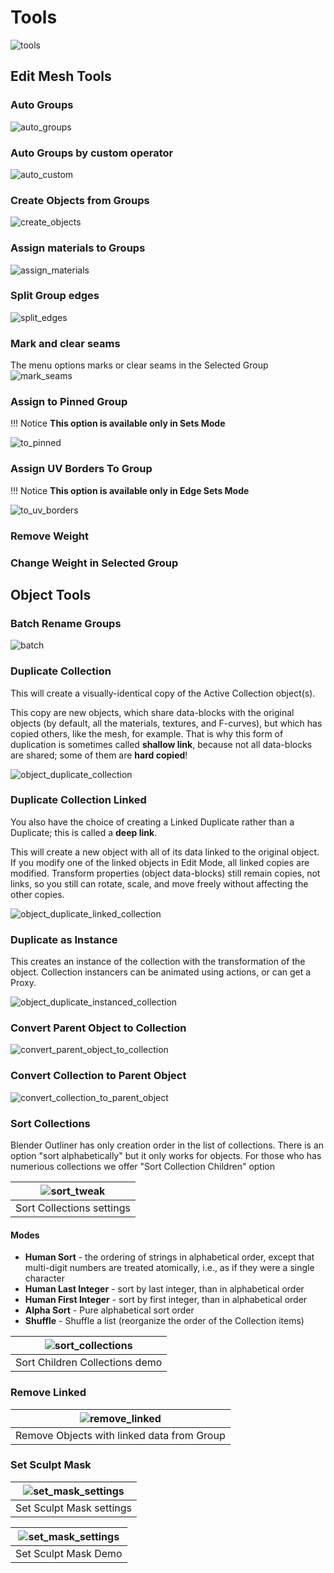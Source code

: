 # Tools
![tools](img/screen/n_panel/tools.png)

## Edit Mesh Tools

### Auto Groups
![auto_groups](img/screen/tools/auto_groups.gif)

### Auto Groups by custom operator
![auto_custom](img/screen/tools/auto_groups_with_custom.gif)

### Create Objects from Groups
![create_objects](img/screen/tools/create_objects.gif)

### Assign materials to Groups
![assign_materials](img/screen/tools/assign_materials.gif)

### Split Group edges
![split_edges](img/screen/tools/split_group_edges.gif)

### Mark and clear seams
The menu options marks or clear seams in the Selected Group
![mark_seams](img/screen/tools/mark_seams.gif)

### Assign to Pinned Group
!!! Notice
    **This option is available only in Sets Mode**

![to_pinned](img/screen/tools/assign_to_pinned.gif)

### Assign UV Borders To Group
!!! Notice
    **This option is available only in Edge Sets Mode**

![to_uv_borders](img/screen/tools/assign_uv_borders.gif)

### Remove Weight
[](#change-weight-in-selected-group)

### Change Weight in Selected Group

## Object Tools

### Batch Rename Groups
![batch](img/screen/tools/batch_rename_groups.gif)

### Duplicate Collection
This will create a visually-identical copy of the Active Collection object(s).

This copy are new objects, which share data-blocks with the original objects (by default, all the materials, textures, and F-curves), but which has copied others, like the mesh, for example. That is why this form of duplication is sometimes called **shallow link**, because not all data-blocks are shared; some of them are **hard copied**!

![object_duplicate_collection](img/screen/tools/object_duplicate_collection.gif)

### Duplicate Collection Linked
You also have the choice of creating a Linked Duplicate rather than a Duplicate; this is called a **deep link**.

This will create a new object with all of its data linked to the original object. If you modify one of the linked objects in Edit Mode, all linked copies are modified. Transform properties (object data-blocks) still remain copies, not links, so you still can rotate, scale, and move freely without affecting the other copies.

![object_duplicate_linked_collection](img/screen/tools/object_duplicate_linked_collection.gif)

### Duplicate as Instance
This creates an instance of the collection with the transformation of the object. Collection instancers can be animated using actions, or can get a Proxy.

![object_duplicate_instanced_collection](img/screen/tools/object_duplicate_instanced_collection.gif)

### Convert Parent Object to Collection
![convert_parent_object_to_collection](img/screen/tools/convert_parent_object_to_collection.gif)

### Convert Collection to Parent Object
![convert_collection_to_parent_object](img/screen/tools/convert_collection_to_parent_object.gif)

### Sort Collections
Blender Outliner has only creation order in the list of collections. There is an option "sort alphabetically" but it only works for objects. For those who has numerious collections we offer "Sort Collection Children" option

| ![sort_tweak](img/screen/collections/sort_collections_tweak.png) |
|---|
| Sort Collections settings |

#### Modes
- **Human Sort** - the ordering of strings in alphabetical order, except that multi-digit numbers are treated atomically, i.e., as if they were a single character
- **Human Last Integer** - sort by last integer, than in alphabetical order
- **Human First Integer** - sort by first integer, than in alphabetical order
- **Alpha Sort** - Pure alphabetical sort order
- **Shuffle** - Shuffle a list (reorganize the order of the Collection items)

| ![sort_collections](img/screen/collections/sort_collections_2.gif) |
|---|
| Sort Children Collections demo |

### Remove Linked
| ![remove_linked](img/screen/collections/remove_linked.gif) |
|---|
| Remove Objects with linked data from Group |

### Set Sculpt Mask
| ![set_mask_settings](img/screen/tools/set_sculpt_mask_settings.png) |
|---|
| Set Sculpt Mask settings |

| ![set_mask_settings](img/screen/tools/set_sculpt_mask.gif) |
|---|
| Set Sculpt Mask Demo |
